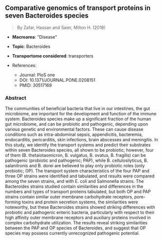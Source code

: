 ## Comparative genomics of transport proteins in seven Bacteroides species

> By Zafar, Hassan and Saier, Milton H. (2018)

- **Macroarea**: "Disease"
- **Topic**: Bacteroides
- **Transportome considered**: transporters

- References:
  - Journal: PloS one
  - DOI: 10.1371/JOURNAL.PONE.0208151
  - PMID: 30517169

### Abstract

The communities of beneficial bacteria that live in our intestines, the gut microbiome, are important for the development and function of the immune system. Bacteroides species make up a significant fraction of the human gut microbiome, and can be probiotic and pathogenic, depending upon various genetic and environmental factors. These can cause disease conditions such as intra-abdominal sepsis, appendicitis, bacteremia, endocarditis, pericarditis, skin infections, brain abscesses and meningitis. In this study, we identify the transport systems and predict their substrates within seven Bacteroides species, all shown to be probiotic; however, four of them (B. thetaiotaomicron, B. vulgatus, B. ovatus, B. fragilis) can be pathogenic (probiotic and pathogenic; PAP), while B. cellulosilyticus, B. salanitronis and B. dorei are believed to play only probiotic roles (only probiotic; OP). The transport system characteristics of the four PAP and three OP strains were identified and tabulated, and results were compared among the seven strains, and with E. coli and Salmonella strains. The Bacteroides strains studied contain similarities and differences in the numbers and types of transport proteins tabulated, but both OP and PAP strains contain similar outer membrane carbohydrate receptors, pore-forming toxins and protein secretion systems, the similarities were noteworthy, but these Bacteroides strains showed striking differences with probiotic and pathogenic enteric bacteria, particularly with respect to their high affinity outer membrane receptors and auxiliary proteins involved in complex carbohydrate utilization. The results reveal striking similarities between the PAP and OP species of Bacteroides, and suggest that OP species may possess currently unrecognized pathogenic potential.
